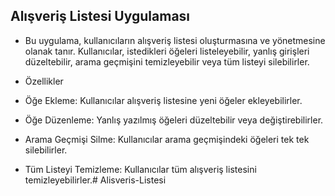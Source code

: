 ## Alışveriş Listesi Uygulaması
- Bu uygulama, kullanıcıların alışveriş listesi oluşturmasına ve yönetmesine olanak tanır. Kullanıcılar, istedikleri öğeleri listeleyebilir, yanlış girişleri düzeltebilir, arama geçmişini temizleyebilir veya tüm listeyi silebilirler.

- Özellikler
 - Öğe Ekleme: Kullanıcılar alışveriş listesine yeni öğeler ekleyebilirler.
 - Öğe Düzenleme: Yanlış yazılmış öğeleri düzeltebilir veya değiştirebilirler.
 - Arama Geçmişi Silme: Kullanıcılar arama geçmişindeki öğeleri tek tek silebilirler.
 - Tüm Listeyi Temizleme: Kullanıcılar tüm alışveriş listesini temizleyebilirler.# Alisveris-Listesi
